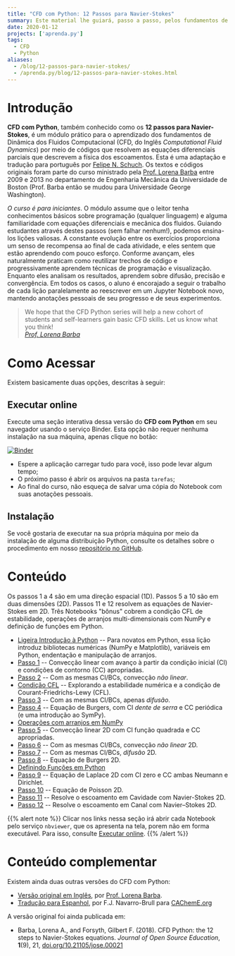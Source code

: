 ```yaml
---
title: "CFD com Python: 12 Passos para Navier-Stokes"
summary: Este material lhe guiará, passo a passo, pelos fundamentos de Dinâmica dos Fluidos Computacional. Cada tarefa introduz tanto novos conceitos físicos sobre as equações de Navier-Stokes, quanto detalhes sobre a programação em Python que resolve as equações diferenciais parciais. Tudo isso de maneira interativa e online (nenhuma instalação é necessária).
date: 2020-01-12
projects: ['aprenda.py']
tags:
  - CFD
  - Python
aliases:
  - /blog/12-passos-para-navier-stokes/
  - /aprenda.py/blog/12-passos-para-navier-stokes.html
---
```


# Introdução

**CFD com Python**, também conhecido como os **12 passos para Navier-Stokes**, é um módulo prático para o aprendizado dos fundamentos de Dinâmica dos Fluidos Computacional (CFD, do Inglês *Computational Fluid Dynamics*) por meio de códigos que resolvem as equações diferenciais parciais que descrevem a física dos escoamentos.
Esta é uma adaptação e tradução para português por [Felipe N. Schuch](https://fschuch.com). Os textos e códigos originais foram parte do curso ministrado pela [Prof. Lorena Barba](http://lorenabarba.com) entre 2009 e 2013 no departamento de Engenharia Mecânica da Universidade de Boston (Prof. Barba então se mudou para Universidade George Washington).

*O curso é para iniciantes*. O módulo assume que o leitor tenha conhecimentos básicos sobre programação (qualquer linguagem) e alguma familiaridade com equações diferenciais e mecânica dos fluidos.
Guiando estudantes através destes passos (sem falhar nenhum!), podemos ensina-los lições valiosas. A constante evolução entre os exercícios proporciona um senso de recompensa ao final de cada atividade, e eles sentem que estão aprendendo com pouco esforço. Conforme avançam, eles naturalmente praticam como reutilizar trechos de código e progressivamente aprendem técnicas de programação e visualização. Enquanto eles analisam os resultados, aprendem sobre difusão, precisão e convergência.
Em todos os casos, o aluno é encorajado a seguir o trabalho de cada lição paralelamente ao reescrever em um Jupyter Notebook novo, mantendo anotações pessoais de seu progresso e de seus experimentos.

> We hope that the CFD Python series will help a new cohort of students and self-learners gain basic CFD skills. Let us know what you think!<br>
> <cite><a href="https://lorenabarba.com/blog/cfd-python-12-steps-to-navier-stokes/">Prof. Lorena Barba</a></cite>

# Como Acessar

Existem basicamente duas opções, descritas à seguir:

## Executar online

Execute uma seção interativa dessa versão do **CFD com Python** em seu navegador usando o serviço Binder. Esta opção não requer nenhuma instalação na sua máquina, apenas clique no botão:

[![Binder](https://binder.pangeo.io/badge_logo.svg)](https://binder.pangeo.io/v2/gh/fschuch/CFDPython-BR/master/)

* Espere a aplicação carregar tudo para você, isso pode levar algum tempo;
* O próximo passo é abrir os arquivos na pasta `tarefas`;
* Ao final do curso, não esqueça de salvar uma cópia do Notebook com suas anotações pessoais.

## Instalação

Se você gostaria de executar na sua própria máquina por meio da instalação de alguma distribuição Python, consulte os detalhes sobre o procedimento em nosso [repositório no GitHub](https://github.com/fschuch/CFDPython-BR).

# Conteúdo

Os passos 1 a 4 são em uma direção espacial (1D). Passos 5 a 10 são em duas dimensões (2D). Passos 11 e 12 resolvem as equações de Navier-Stokes em 2D. Três Notebooks "bônus" cobrem a condição CFL de estabilidade, operações de arranjos multi-dimensionais com NumPy e definição de funções em Python.

* [Ligeira Introdução à Python](http://nbviewer.jupyter.org/github/fschuch/CFDPython-BR/blob/master/tarefas/00_Ligeira_Intro_Python_.ipynb)
-- Para novatos em Python, essa lição introduz bibliotecas numéricas (NumPy e Matplotlib), variáveis em Python, endentação e manipulação de arranjos.
* [Passo 1](http://nbviewer.jupyter.org/github/fschuch/CFDPython-BR/blob/master/tarefas/01_Passo_1.ipynb)
-- Convecção linear com avanço à partir da condição inicial (CI) e condições de contorno (CC) apropriadas.
* [Passo 2](http://nbviewer.jupyter.org/github/fschuch/CFDPython-BR/blob/master/tarefas/02_Passo_2.ipynb)
-- Com as mesmas CI/BCs, convecção _não linear_.
* [Condição CFL](http://nbviewer.jupyter.org/github/fschuch/CFDPython-BR/blob/master/tarefas/03_Condicao_CFL.ipynb)
-- Explorando a estabilidade numérica e a condição de Courant-Friedrichs-Lewy (CFL).
* [Passo 3](http://nbviewer.jupyter.org/github/fschuch/CFDPython-BR/blob/master/tarefas/04_Passo_3.ipynb)
-- Com as mesmas CI/BCs, apenas _difusão_.
* [Passo 4](http://nbviewer.jupyter.org/github/fschuch/CFDPython-BR/blob/master/tarefas/05_Passo_4.ipynb)
-- Equação de Burgers, com CI _dente de serra_ e CC periódica (e uma introdução ao SymPy).
* [Operações com arranjos em NumPy](http://nbviewer.jupyter.org/github/fschuch/CFDPython-BR/blob/master/tarefas/06_Operacoes_de_arranjos_com_NumPy.ipynb)
* [Passo 5](http://nbviewer.jupyter.org/github/fschuch/CFDPython-BR/blob/master/tarefas/07_Passo_5.ipynb)
-- Convecção linear 2D com CI função quadrada e CC apropriadas.
* [Passo 6](http://nbviewer.jupyter.org/github/fschuch/CFDPython-BR/blob/master/tarefas/08_Passo_6.ipynb)
-- Com as mesmas CI/BCs, convecção _não linear_ 2D.
* [Passo 7](http://nbviewer.jupyter.org/github/fschuch/CFDPython-BR/blob/master/tarefas/09_Passo_7.ipynb)
-- Com as mesmas CI/BCs, _difusão_ 2D.
* [Passo 8](http://nbviewer.jupyter.org/github/fschuch/CFDPython-BR/blob/master/tarefas/10_Passo_8.ipynb)
-- Equação de Burgers 2D.
* [Definindo Funções em Python](http://nbviewer.jupyter.org/github/fschuch/CFDPython-BR/blob/master/tarefas/11_Definindo_Funcoes_em_Python.ipynb)
* [Passo 9](http://nbviewer.jupyter.org/github/fschuch/CFDPython-BR/blob/master/tarefas/12_Passo_9.ipynb)
-- Equação de Laplace 2D com CI zero e CC ambas Neumann e Dirichlet.
* [Passo 10](http://nbviewer.jupyter.org/github/fschuch/CFDPython-BR/blob/master/tarefas/13_Passo_10.ipynb)
-- Equação de Poisson 2D.
* [Passo 11](http://nbviewer.jupyter.org/github/fschuch/CFDPython-BR/blob/master/tarefas/14_Passo_11.ipynb)
-- Resolve o escoamento em Cavidade com Navier-Stokes 2D.
* [Passo 12](http://nbviewer.jupyter.org/github/fschuch/CFDPython-BR/blob/master/tarefas/15_Passo_12.ipynb)
-- Resolve o escoamento em Canal com Navier–Stokes 2D.

{{% alert note %}}
Clicar nos links nessa seção irá abrir cada Notebook pelo serviço `nbviewer`, que os apresenta na tela, porem não em forma executável. Para isso, consulte [Executar online](https://fschuch.com/blog/12-passos-para-navier-stokes/#executar-online).
{{% /alert %}}

# Conteúdo complementar

Existem ainda duas outras versões do CFD com Python:

* [Versão original em Inglês](https://github.com/barbagroup/CFDPython), por [Prof. Lorena Barba](http://lorenabarba.com).
* [Tradução para Espanhol](https://github.com/franktoffel/CFDPython-ES), por F.J. Navarro-Brull para [CAChemE.org](http://www.cacheme.org/)

A versão original foi ainda publicada em:

* Barba, Lorena A., and Forsyth, Gilbert F. (2018). CFD Python: the 12 steps to Navier-Stokes equations. _Journal of Open Source Education_, **1**(9), 21, [doi.org/10.21105/jose.00021](https://doi.org/10.21105/jose.00021)
